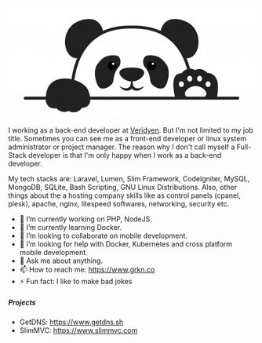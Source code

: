 ![Hi there 👋](panda.jpg "Panda")

I working as a back-end developer at [Veridyen](https://www.veridyen.com "A cool hosting company in Turkey"). But I'm not limited to my job title. Sometimes you can see me as a front-end developer or linux system administrator or project manager. The reason why I don't call myself a Full-Stack developer is that I'm only happy when I work as a back-end developer.

My tech stacks are: Laravel, Lumen, Slim Framework, CodeIgniter, MySQL, MongoDB, SQLite, Bash Scripting, GNU Linux Distributions. Also, other things about the a hosting company skills like as control panels (cpanel, plesk), apache, nginx, litespeed softwares, networking, security etc.

- 🔭 I’m currently working on PHP, NodeJS.
- 🌱 I’m currently learning Docker.
- 👯 I’m looking to collaborate on mobile development.
- 🤔 I’m looking for help with Docker, Kubernetes and cross platform mobile development.
- 💬 Ask me about anything.
- 📫 How to reach me: https://www.grkn.co
- ⚡ Fun fact: I like to make bad jokes

##### Projects
- GetDNS: https://www.getdns.sh
- SlimMVC: https://www.slimmvc.com
